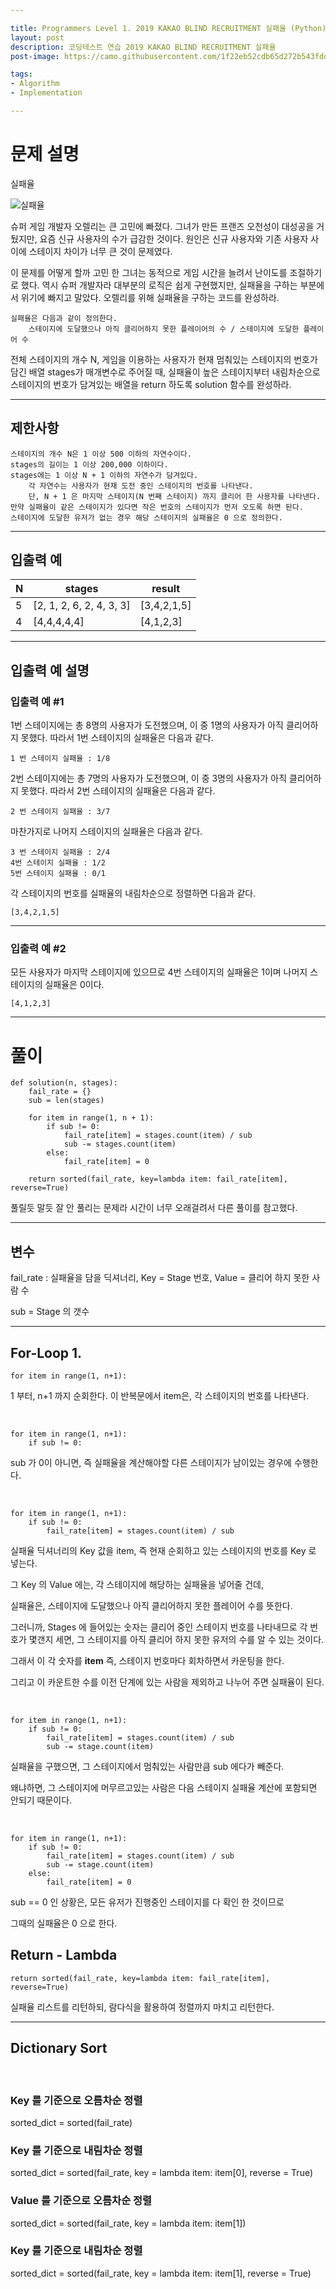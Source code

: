 ```yaml
---

title: Programmers Level 1. 2019 KAKAO BLIND RECRUITMENT 실패율 (Python)
layout: post
description: 코딩테스트 연습 2019 KAKAO BLIND RECRUITMENT 실패율
post-image: https://camo.githubusercontent.com/1f22eb52cdb65d272b543fddc2bbaa92e46e46bb65c69e6512693ce9579e9e02/68747470733a2f2f70726f6772616d6d6572732e636f2e6b722f6173736574732f696d672d6d6574612d70726f6772616d6d6572732d653030383632613763396163643865663531363466386338356233616230313237643038336162353962336139386437323139363930626433353730626633352e706e67

tags:
- Algorithm
- Implementation

---
```



# 문제 설명

실패율

![실패율](https://grepp-programmers.s3.amazonaws.com/files/production/bde471d8ac/48ddf1cc-c4ea-499d-b431-9727ee799191.png)

슈퍼 게임 개발자 오렐리는 큰 고민에 빠졌다. 그녀가 만든 프랜즈 오천성이 대성공을 거뒀지만, 요즘 신규 사용자의 수가 급감한 것이다. 원인은 신규 사용자와 기존 사용자 사이에 스테이지 차이가 너무 큰 것이 문제였다.

이 문제를 어떻게 할까 고민 한 그녀는 동적으로 게임 시간을 늘려서 난이도를 조절하기로 했다. 역시 슈퍼 개발자라 대부분의 로직은 쉽게 구현했지만, 실패율을 구하는 부분에서 위기에 빠지고 말았다. 오렐리를 위해 실패율을 구하는 코드를 완성하라.

    실패율은 다음과 같이 정의한다.
        스테이지에 도달했으나 아직 클리어하지 못한 플레이어의 수 / 스테이지에 도달한 플레이어 수

전체 스테이지의 개수 N, 게임을 이용하는 사용자가 현재 멈춰있는 스테이지의 번호가 담긴 배열 stages가 매개변수로 주어질 때, 실패율이 높은 스테이지부터 내림차순으로 스테이지의 번호가 담겨있는 배열을 return 하도록 solution 함수를 완성하라.

---

## 제한사항

    스테이지의 개수 N은 1 이상 500 이하의 자연수이다.
    stages의 길이는 1 이상 200,000 이하이다.
    stages에는 1 이상 N + 1 이하의 자연수가 담겨있다.
        각 자연수는 사용자가 현재 도전 중인 스테이지의 번호를 나타낸다.
        단, N + 1 은 마지막 스테이지(N 번째 스테이지) 까지 클리어 한 사용자를 나타낸다.
    만약 실패율이 같은 스테이지가 있다면 작은 번호의 스테이지가 먼저 오도록 하면 된다.
    스테이지에 도달한 유저가 없는 경우 해당 스테이지의 실패율은 0 으로 정의한다.

---

## 입출력 예

|N| 	stages| 	result      |
|---|---|--------------|
|5 	|[2, 1, 2, 6, 2, 4, 3, 3]| 	[3,4,2,1,5] |
|4| 	[4,4,4,4,4]|  	[4,1,2,3]  |

---

## 입출력 예 설명

### 입출력 예 #1

1번 스테이지에는 총 8명의 사용자가 도전했으며, 이 중 1명의 사용자가 아직 클리어하지 못했다. 따라서 1번 스테이지의 실패율은 다음과 같다.

    1 번 스테이지 실패율 : 1/8

2번 스테이지에는 총 7명의 사용자가 도전했으며, 이 중 3명의 사용자가 아직 클리어하지 못했다. 따라서 2번 스테이지의 실패율은 다음과 같다.

    2 번 스테이지 실패율 : 3/7

마찬가지로 나머지 스테이지의 실패율은 다음과 같다.

    3 번 스테이지 실패율 : 2/4
    4번 스테이지 실패율 : 1/2
    5번 스테이지 실패율 : 0/1

각 스테이지의 번호를 실패율의 내림차순으로 정렬하면 다음과 같다.

    [3,4,2,1,5]

---

### 입출력 예 #2

모든 사용자가 마지막 스테이지에 있으므로 4번 스테이지의 실패율은 1이며 나머지 스테이지의 실패율은 0이다.

    [4,1,2,3]

---

# 풀이

    def solution(n, stages):
        fail_rate = {}
        sub = len(stages)
    
        for item in range(1, n + 1):
            if sub != 0:
                fail_rate[item] = stages.count(item) / sub
                sub -= stages.count(item)
            else:
                fail_rate[item] = 0
    
        return sorted(fail_rate, key=lambda item: fail_rate[item], reverse=True)


풀릴듯 말듯 잘 안 풀리는 문제라 시간이 너무 오래걸려서 다른 풀이를 참고했다.

---

## 변수

fail_rate : 실패율을 담을 딕셔너리, Key = Stage 번호, Value = 클리어 하지 못한 사람 수

sub = Stage 의 갯수

---

## For-Loop 1.

    for item in range(1, n+1):

1 부터, n+1 까지 순회한다. 이 반복문에서 item은, 각 스테이지의 번호를 나타낸다.

<br>

    for item in range(1, n+1):
        if sub != 0:

sub 가 0이 아니면, 즉 실패율을 계산해야할 다른 스테이지가 남이있는 경우에 수행한다.

<br>

    for item in range(1, n+1):
        if sub != 0:
            fail_rate[item] = stages.count(item) / sub

실패율 딕셔너리의 Key 값을 item, 즉 현재 순회하고 있는 스테이지의 번호를 Key 로 넣는다.

그 Key 의 Value 에는, 각 스테이지에 해당하는 실패율을 넣어줄 건데,

실패율은, 스테이지에 도달했으나 아직 클리어하지 못한 플레이어 수를 뜻한다.

그러니까, Stages 에 들어있는 숫자는 클리어 중인 스테이지 번호를 나타내므로 각 번호가 몇갠지 세면, 그 스테이지를 아직 클리어 하지 못한 유저의 수를 알 수 있는 것이다.

그래서 이 각 숫자를 **item** 즉, 스테이지 번호마다 회차하면서 카운팅을 한다.

그리고 이 카운트한 수를 이전 단계에 있는 사람을 제외하고 나누어 주면 실패율이 된다.

<br>

    for item in range(1, n+1):
        if sub != 0:
            fail_rate[item] = stages.count(item) / sub
            sub -= stage.count(item)

실패율을 구했으면, 그 스테이지에서 멈춰있는 사람만큼 sub 에다가 빼준다.

왜냐하면, 그 스테이지에 머무르고있는 사람은 다음 스테이지 실패율 계산에 포함되면 안되기 때문이다.

<br>

    for item in range(1, n+1):
        if sub != 0:
            fail_rate[item] = stages.count(item) / sub
            sub -= stage.count(item)
        else:
            fail_rate[item] = 0

sub == 0 인 상황은, 모든 유저가 진행중인 스테이지를 다 확인 한 것이므로

그때의 실패율은 0 으로 한다.

## Return - Lambda

    return sorted(fail_rate, key=lambda item: fail_rate[item], reverse=True)

실패율 리스트를 리턴하되, 람다식을 활용하여 정렬까지 마치고 리턴한다.

---

## Dictionary Sort

<br>

### Key 를 기준으로 오름차순 정렬
sorted_dict = sorted(fail_rate)

### Key 를 기준으로 내림차순 정렬
sorted_dict = sorted(fail_rate, key = lambda item: item[0], reverse = True)

### Value 를 기준으로 오름차순 정렬
sorted_dict = sorted(fail_rate, key = lambda item: item[1])

### Key 를 기준으로 내림차순 정렬
sorted_dict = sorted(fail_rate, key = lambda item: item[1], reverse = True)